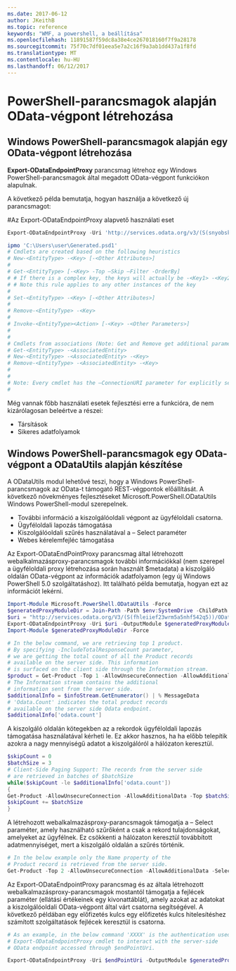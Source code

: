 ```yaml
---
ms.date: 2017-06-12
author: JKeithB
ms.topic: reference
keywords: "WMF, a powershell, a beállítása"
ms.openlocfilehash: 11891587f59dc8a38e4ce267018160f7f9a28178
ms.sourcegitcommit: 75f70c7df01eea5e7a2c16f9a3ab1dd437a1f8fd
ms.translationtype: MT
ms.contentlocale: hu-HU
ms.lasthandoff: 06/12/2017
---
```

# <a name="generate-powershell-cmdlets-based-on-odata-endpoint"></a>PowerShell-parancsmagok alapján OData-végpont létrehozása
<a name="generate-windows-powershell-cmdlets-based-on-an-odata-endpoint"></a>Windows PowerShell-parancsmagok alapján egy OData-végpont létrehozása
--------------------------------------------------------------

**Export-ODataEndpointProxy** parancsmag létrehoz egy Windows PowerShell-parancsmagok által megadott OData-végpont funkciókon alapulnak.

A következő példa bemutatja, hogyan használja a következő új parancsmagot:

\#Az Export-ODataEndpointProxy alapvető használati eset

```powershell
Export-ODataEndpointProxy -Uri 'http://services.odata.org/v3/(S(snyobsk1hhutkb2yulwldgf1))/odata/odata.svc' -OutputModule C:\Users\user\Generated.psd1

ipmo 'C:\Users\user\Generated.psd1'
# Cmdlets are created based on the following heuristics
# New-<EntityType> -<Key> [-<Other Attributes>]
#
# Get-<EntityType> [-<Key> -Top –Skip –Filter -OrderBy]
# # If there is a complex key, the keys will actually be -<Key1> -<Key2>…
# # Note this rule applies to any other instances of the key
#
# Set-<EntityType> -<Key> [-<Other Attributes>]
#
# Remove-<EntityType> -<Key>
#
# Invoke-<EntityType><Action> [-<Key> -<Other Parameters>]
#
#
# Cmdlets from associations (Note: Get and Remove get additional parameter sets)
# Get-<EntityType> -<AssociatedEntity>
# New-<EntityType> -<AssociatedEntity> -<Key>
# Remove-<EntityType> -<AssociatedEntity> -<Key>
#
#
# Note: Every cmdlet has the –ConnectionURI parameter for explicitly setting the URI of the endpoint. This normally uses the same address that you gave the Export-ODataEndpointProxy cmdlet, but can be overridden in this fashion for the sake of similar endpoints.
#
```

Még vannak főbb használati esetek fejlesztési erre a funkcióra, de nem kizárólagosan beleértve a részei:
-   Társítások
-   Sikeres adatfolyamok

<a name="generate-windows-powershell-cmdlets-based-on-an-odata-endpoint-with-odatautils"></a>Windows PowerShell-parancsmagok egy OData-végpont a ODataUtils alapján készítése
------------------------------------------------------------------------------
A ODataUtils modul lehetővé teszi, hogy a Windows PowerShell-parancsmagok az OData-t támogató REST-végpontok előállítását. A következő növekményes fejlesztéseket Microsoft.PowerShell.ODataUtils Windows PowerShell-modul szerepelnek.
-   További információ a kiszolgálóoldali végpont az ügyféloldali csatorna.
-   Ügyféloldali lapozás támogatása
-   Kiszolgálóoldali szűrés használatával a – Select paraméter
-   Webes kérelemfejléc támogatása

Az Export-ODataEndPointProxy parancsmag által létrehozott webalkalmazásproxy-parancsmagok további információkkal (nem szerepel a ügyféloldali proxy létrehozása során használt $metadata) a kiszolgáló oldalán OData-végpont az információk adatfolyamon (egy új Windows PowerShell 5.0 szolgáltatáshoz). Itt található példa bemutatja, hogyan ezt az információt lekérni.
```powershell
Import-Module Microsoft.PowerShell.ODataUtils -Force
$generatedProxyModuleDir = Join-Path -Path $env:SystemDrive -ChildPath 'ODataDemoProxy'
$uri = "http://services.odata.org/V3/(S(fhleiief23wrm5a5nhf542q5))/OData/OData.svc/"
Export-ODataEndpointProxy -Uri $uri -OutputModule $generatedProxyModuleDir -Force -AllowUnSecureConnection -Verbose -AllowClobber
Import-Module $generatedProxyModuleDir -Force

# In the below command, we are retrieving top 1 product.
# By specifying -IncludeTotalResponseCount parameter,
# we are getting the total count of all the Product records
# available on the server side. This information
# is surfaced on the client side through the Information stream.
$product = Get-Product -Top 1 -AllowUnsecureConnection -AllowAdditionalData -IncludeTotalResponseCount -InformationVariable infoStream
# The Information stream contains the additional
# information sent from the server side.
$additionalInfo = $infoStream.GetEnumerator() | % MessageData
# 'Odata.Count' indicates the total product records
# available on the server side Odata endpoint.
$additionalInfo['odata.count']
```

A kiszolgáló oldalán kötegekben az a rekordok ügyféloldali lapozás támogatása használatával kérheti le. Ez akkor hasznos, ha ha előbb telepítik azokra a nagy mennyiségű adatot a kiszolgálóról a hálózaton keresztül.
```powershell
$skipCount = 0
$batchSize = 3
# Client-Side Paging Support: The records from the server side
# are retrieved in batches of $batchSize
while($skipCount -le $additionalInfo['odata.count'])
{
Get-Product -AllowUnsecureConnection -AllowAdditionalData -Top $batchSize -Skip $skipCount
$skipCount += $batchSize
}
```

A létrehozott webalkalmazásproxy-parancsmagok támogatja a – Select paraméter, amely használható szűrőként a csak a rekord tulajdonságokat, amelyeket az ügyfélnek. Ez csökkenti a hálózaton keresztül továbbított adatmennyiséget, mert a kiszolgáló oldalán a szűrés történik.
```powershell
# In the below example only the Name property of the
# Product record is retrieved from the server side.
Get-Product -Top 2 -AllowUnsecureConnection -AllowAdditionalData -Select Name
```

Az Export-ODataEndpointProxy parancsmag és az általa létrehozott webalkalmazásproxy-parancsmagok mostantól támogatja a fejlécek paraméter (ellátási értékeinek egy kivonattáblát), amely azokat az adatokat a kiszolgálóoldali OData-végpont által várt csatorna segítségével. A következő példában egy előfizetés kulcs egy előfizetés kulcs hitelesítéshez számított szolgáltatások fejlécek keresztül is csatorna.
```powershell
# As an example, in the below command 'XXXX' is the authentication used by the
# Export-ODataEndpointProxy cmdlet to interact with the server-side
# OData endpoint accessed through $endPointUri.

Export-ODataEndpointProxy -Uri $endPointUri -OutputModule $generatedProxyModuleDir -Force -AllowUnSecureConnection -Verbose -Headers @{'subscription-key'='XXXX'}
```

